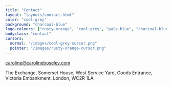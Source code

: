 ```yaml
---
title: "Contact"
layout: "layouts/contact.html"
color: "cool-grey"
background: "charcoal-blue"
logo-colours: ["rusty-orange", "cool-grey", "pale-blue", "charcoal-blue"]
bodyclass: "contact"
cursors:
  normal: "/images/cool-grey-cursor.png"
  pointer: "/images/rusty-orange-cursor.png"
---
```


<a href="mailto:caroline@carolineboseley.co.uk">caroline@carolineboseley.com</a>

The Exchange, Somerset House, West Service Yard, Goods Entrance, Victoria Embankment, London, WC2R 1LA

